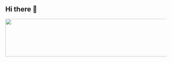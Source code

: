 ## Hi there 👋
<a href="https://github.com/devxb/gitanimals">
  <img
    src="https://render.gitanimals.org/lines/youjiiny?pet-id=644719439157133082"
    width="1000"
    height="120"
  />
</a>
  
